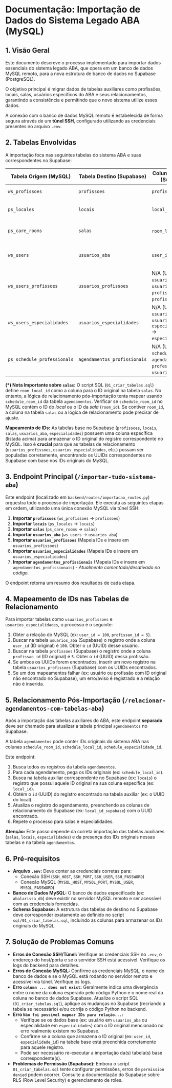 # Documentação: Importação de Dados do Sistema Legado ABA (MySQL)

## 1. Visão Geral

Este documento descreve o processo implementado para importar dados essenciais do sistema legado ABA, que opera em um banco de dados MySQL remoto, para a nova estrutura de banco de dados no Supabase (PostgreSQL).

O objetivo principal é migrar dados de tabelas auxiliares como profissões, locais, salas, usuários específicos do ABA e seus relacionamentos, garantindo a consistência e permitindo que o novo sistema utilize esses dados.

A conexão com o banco de dados MySQL remoto é estabelecida de forma segura através de um **túnel SSH**, configurado utilizando as credenciais presentes no arquivo `.env`.

## 2. Tabelas Envolvidas

A importação foca nas seguintes tabelas do sistema ABA e suas correspondentes no Supabase:

| Tabela Origem (MySQL)       | Tabela Destino (Supabase)     | Coluna ID Original (Supabase) | Notas                                      |
|-----------------------------|-------------------------------|-------------------------------|--------------------------------------------|
| `ws_profissoes`             | `profissoes`                  | `profissao_id`                | Importa profissões.                      |
| `ps_locales`                | `locais`                      | `local_id`                    | Importa locais de atendimento.           |
| `ps_care_rooms`             | `salas`                       | `room_local_id` (*)           | Importa salas de atendimento.              |
| `ws_users`                  | `usuarios_aba`                | `user_id`                     | Importa usuários específicos do ABA.       |
| `ws_users_profissoes`       | `usuarios_profissoes`         | N/A (Usa `usuario_aba_id` -> `usuarios_aba.id` e `profissao_id` -> `profissoes.id`) | Relaciona usuários ABA e profissões.       |
| `ws_users_especialidades`   | `usuarios_especialidades`     | N/A (Usa `usuario_aba_id` -> `usuarios_aba.id` e `especialidade_id` -> `especialidades.id`) | Relaciona usuários ABA e especialidades. |
| `ps_schedule_professionals` | `agendamentos_profissionais`| N/A (Usa `schedule_id` -> `agendamentos.id` e `professional_id` -> `usuarios_aba.id`) | Relaciona agendamentos e profissionais. |

**(*) Nota Importante sobre `salas`:** O script SQL (`01_criar_tabelas.sql`) define `room_local_id` como a coluna para o ID original na tabela `salas`. No entanto, a lógica de relacionamento pós-importação tenta mapear usando `schedule_room_id` da tabela `agendamentos`. Verificar se `schedule_room_id` no MySQL contém o ID do *local* ou o ID da *sala* (`room_id`). Se contiver `room_id`, a coluna na tabela `salas` ou a lógica de relacionamento pode precisar de ajuste.

**Mapeamento de IDs:** As tabelas base no Supabase (`profissoes`, `locais`, `salas`, `usuarios_aba`, `especialidades`) possuem uma coluna específica (listada acima) para armazenar o ID original do registro correspondente no MySQL. Isso é **crucial** para que as tabelas de relacionamento (`usuarios_profissoes`, `usuarios_especialidades`, etc.) possam ser populadas corretamente, encontrando os UUIDs correspondentes no Supabase com base nos IDs originais do MySQL.

## 3. Endpoint Principal (`/importar-tudo-sistema-aba`)

Este endpoint (localizado em `backend/routes/importacao_routes.py`) orquestra todo o processo de importação. Ele executa as seguintes etapas em ordem, utilizando uma única conexão MySQL via túnel SSH:

1.  **Importar `profissoes`** (`ws_profissoes` -> `profissoes`)
2.  **Importar `locais`** (`ps_locales` -> `locais`)
3.  **Importar `salas`** (`ps_care_rooms` -> `salas`)
4.  **Importar `usuarios_aba`** (`ws_users` -> `usuarios_aba`)
5.  **Importar `usuarios_profissoes`** (Mapeia IDs e insere em `usuarios_profissoes`)
6.  **Importar `usuarios_especialidades`** (Mapeia IDs e insere em `usuarios_especialidades`)
7.  **Importar `agendamentos_profissionais`** (Mapeia IDs e insere em `agendamentos_profissionais`) - *Atualmente comentado/desativado no código.*

O endpoint retorna um resumo dos resultados de cada etapa.

## 4. Mapeamento de IDs nas Tabelas de Relacionamento

Para importar tabelas como `usuarios_profissoes` e `usuarios_especialidades`, o processo é o seguinte:

1.  Obter a relação do MySQL (ex: `user_id = 100`, `profissao_id = 5`).
2.  Buscar na tabela `usuarios_aba` (Supabase) o registro onde a coluna `user_id` (ID original) é `100`. Obter o `id` (UUID) desse usuário.
3.  Buscar na tabela `profissoes` (Supabase) o registro onde a coluna `profissao_id` (ID original) é `5`. Obter o `id` (UUID) dessa profissão.
4.  Se ambos os UUIDs forem encontrados, inserir um novo registro na tabela `usuarios_profissoes` (Supabase) com os UUIDs encontrados.
5.  Se um dos mapeamentos falhar (ex: usuário ou profissão com ID original não encontrado no Supabase), um erro/aviso é registrado e a relação não é inserida.

## 5. Relacionamento Pós-Importação (`/relacionar-agendamentos-com-tabelas-aba`)

Após a importação das tabelas auxiliares do ABA, este endpoint **separado** deve ser chamado para atualizar a tabela principal `agendamentos` no Supabase.

A tabela `agendamentos` pode conter IDs originais do sistema ABA nas colunas `schedule_room_id`, `schedule_local_id`, `schedule_especialidade_id`.

Este endpoint:

1.  Busca todos os registros da tabela `agendamentos`.
2.  Para cada agendamento, pega os IDs originais (ex: `schedule_local_id`).
3.  Busca na tabela auxiliar correspondente no Supabase (ex: `locais`) o registro que possui aquele ID original na sua coluna específica (ex: `local_id`).
4.  Obtém o `id` (UUID) do registro encontrado na tabela auxiliar (ex: o UUID do local).
5.  Atualiza o registro do agendamento, preenchendo as colunas de relacionamento do Supabase (ex: `local_id_supabase`) com o UUID encontrado.
6.  Repete o processo para salas e especialidades.

**Atenção:** Este passo depende da correta importação das tabelas auxiliares (`salas`, `locais`, `especialidades`) e da presença dos IDs originais nessas tabelas e na tabela `agendamentos`.

## 6. Pré-requisitos

-   **Arquivo `.env`:** Deve conter as credenciais corretas para:
    -   Conexão SSH (`SSH_HOST`, `SSH_PORT`, `SSH_USER`, `SSH_PASSWORD`)
    -   Conexão MySQL (`MYSQL_HOST`, `MYSQL_PORT`, `MYSQL_USER`, `MYSQL_PASSWORD`)
-   **Banco de Dados MySQL:** O banco de dados especificado (ex: `abalarissa_db`) deve existir no servidor MySQL remoto e ser acessível com as credenciais fornecidas.
-   **Schema Supabase:** A estrutura das tabelas de destino no Supabase deve corresponder exatamente ao definido no script `sql/01_criar_tabelas.sql`, incluindo as colunas para armazenar os IDs originais do MySQL.

## 7. Solução de Problemas Comuns

-   **Erros de Conexão SSH/Túnel:** Verifique as credenciais SSH no `.env`, o endereço do host/porta e se o servidor SSH está acessível. Verifique os logs do backend para detalhes.
-   **Erros de Conexão MySQL:** Confirme as credenciais MySQL, o nome do banco de dados e se o MySQL está rodando no servidor remoto e acessível via túnel. Verifique os logs.
-   **Erro `column ... does not exist`:** Geralmente indica uma divergência entre o nome da coluna esperado pelo código Python e o nome real da coluna no banco de dados Supabase. Atualize o script SQL (`01_criar_tabelas.sql`), aplique as mudanças no Supabase (recriando a tabela se necessário) e/ou corrija o código Python no backend.
-   **Erro `Não foi possível mapear IDs para relação...`:**
    -   Verifique se os dados base (ex: usuário em `usuarios_aba` ou especialidade em `especialidades`) com o ID original mencionado no erro realmente existem no Supabase.
    -   Confirme se a coluna que armazena o ID original (ex: `user_id`, `especialidade_id`) na tabela base está preenchida corretamente para aquele registro.
    -   Pode ser necessário re-executar a importação da(s) tabela(s) base correspondente(s).
-   **Problemas de Permissão (Supabase):** Embora o script `01_criar_tabelas.sql` tente configurar permissões, erros de `permission denied` podem ocorrer. Consulte a documentação do Supabase sobre RLS (Row Level Security) e gerenciamento de roles. 